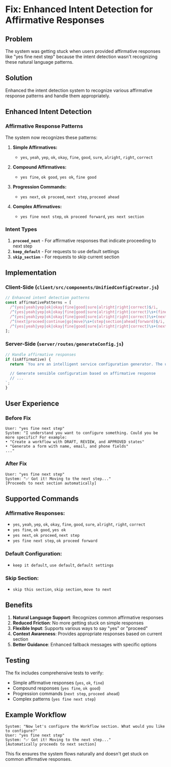 # Fix: Enhanced Intent Detection for Affirmative Responses

## Problem
The system was getting stuck when users provided affirmative responses like "yes fine next step" because the intent detection wasn't recognizing these natural language patterns.

## Solution
Enhanced the intent detection system to recognize various affirmative response patterns and handle them appropriately.

## Enhanced Intent Detection

### Affirmative Response Patterns

The system now recognizes these patterns:

1. **Simple Affirmatives:**
   - `yes`, `yeah`, `yep`, `ok`, `okay`, `fine`, `good`, `sure`, `alright`, `right`, `correct`

2. **Compound Affirmatives:**
   - `yes fine`, `ok good`, `yes ok`, `fine good`

3. **Progression Commands:**
   - `yes next`, `ok proceed`, `next step`, `proceed ahead`

4. **Complex Affirmatives:**
   - `yes fine next step`, `ok proceed forward`, `yes next section`

### Intent Types

1. **`proceed_next`** - For affirmative responses that indicate proceeding to next step
2. **`keep_default`** - For requests to use default settings
3. **`skip_section`** - For requests to skip current section

## Implementation

### Client-Side (`client/src/components/UnifiedConfigCreator.js`)

```javascript
// Enhanced intent detection patterns
const affirmativePatterns = [
  /^(yes|yeah|yep|ok|okay|fine|good|sure|alright|right|correct)$/i,
  /^(yes|yeah|yep|ok|okay|fine|good|sure|alright|right|correct)\s+(fine|good|ok|okay|alright)$/i,
  /^(yes|yeah|yep|ok|okay|fine|good|sure|alright|right|correct)\s+(next|proceed|continue|go|move)$/i,
  /^(next|proceed|continue|go|move)\s+(step|section|ahead|forward)$/i,
  /^(yes|yeah|yep|ok|okay|fine|good|sure|alright|right|correct)\s+(next|proceed|continue|go|move)\s+(step|section|ahead|forward)$/i
];
```

### Server-Side (`server/routes/generateConfig.js`)

```javascript
// Handle affirmative responses
if (isAffirmative) {
  return `You are an intelligent service configuration generator. The user has given an affirmative response (like "yes", "ok", "fine") for the ${section} section.
  
  // Generate sensible configuration based on affirmative response
  // ...
`;
}
```

## User Experience

### Before Fix
```
User: "yes fine next step"
System: "I understand you want to configure something. Could you be more specific? For example:
• "Create a workflow with DRAFT, REVIEW, and APPROVED states"
• "Generate a form with name, email, and phone fields"
..."
```

### After Fix
```
User: "yes fine next step"
System: "✅ Got it! Moving to the next step..."
[Proceeds to next section automatically]
```

## Supported Commands

### Affirmative Responses:
- `yes`, `yeah`, `yep`, `ok`, `okay`, `fine`, `good`, `sure`, `alright`, `right`, `correct`
- `yes fine`, `ok good`, `yes ok`
- `yes next`, `ok proceed`, `next step`
- `yes fine next step`, `ok proceed forward`

### Default Configuration:
- `keep it default`, `use default`, `default settings`

### Skip Section:
- `skip this section`, `skip section`, `move to next`

## Benefits

1. **Natural Language Support**: Recognizes common affirmative responses
2. **Reduced Friction**: No more getting stuck on simple responses
3. **Flexible Input**: Supports various ways to say "yes" or "proceed"
4. **Context Awareness**: Provides appropriate responses based on current section
5. **Better Guidance**: Enhanced fallback messages with specific options

## Testing

The fix includes comprehensive tests to verify:
- Simple affirmative responses (`yes`, `ok`, `fine`)
- Compound responses (`yes fine`, `ok good`)
- Progression commands (`next step`, `proceed ahead`)
- Complex patterns (`yes fine next step`)

## Example Workflow

```
System: "Now let's configure the Workflow section. What would you like to configure?"
User: "yes fine next step"
System: "✅ Got it! Moving to the next step..."
[Automatically proceeds to next section]
```

This fix ensures the system flows naturally and doesn't get stuck on common affirmative responses. 